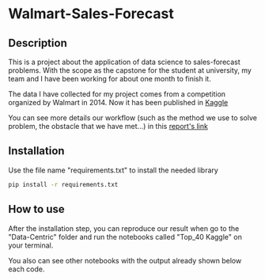 # Walmart-Sales-Forecast

## Description

This is a project about the application of data science to sales-forecast problems. With the scope as the capstone for the student at university, my team and I have been working for about one month to finish it.

The data I have collected for my project comes from a competition organized by Walmart in 2014. Now it has been published in [Kaggle](https://www.kaggle.com/competitions/walmart-recruiting-store-sales-forecasting)

You can see more details our workflow (such as the method we use to solve problem, the obstacle that we have met...) in this [report's link](https://drive.google.com/file/d/1tdxA1BSouKAgihYCwRvNU0d3aE7vmjAq/view?usp=drive_link)

## Installation

Use the file name "requirements.txt" to install the needed library

```bash
pip install -r requirements.txt
```

## How to use

After the installation step, you can reproduce our result when go to the "Data-Centric" folder and run the notebooks called "Top_40 Kaggle" on your terminal.

You also can see other notebooks with the output already shown below each code.